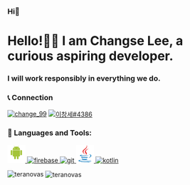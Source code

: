 ### Hi👋

<h1 align="left">Hello!👋👋 I am Changse Lee, a curious aspiring developer.</h1>
<h3 align="left">I will work responsibly in everything we do.</h3>

<h3 align="left">📞 Connection</h3>
<p align="left">
<a href="https://instagram.com/change_99" target="blank"><img align="center" src="https://raw.githubusercontent.com/rahuldkjain/github-profile-readme-generator/master/src/images/icons/Social/instagram.svg" alt="change_99" height="30" width="40" /></a>
<a href="https://discord.gg/이창세#4🔨386" target="blank"><img align="center" src="https://raw.githubusercontent.com/rahuldkjain/github-profile-readme-generator/master/src/images/icons/Social/discord.svg" alt="이창세#4386" height="30" width="40" /></a>
</p>

<h3 align="left">🔧 Languages and Tools:</h3>
<p align="left"> <a href="https://developer.android.com" target="_blank" rel="noreferrer"> <img src="https://raw.githubusercontent.com/devicons/devicon/master/icons/android/android-original-wordmark.svg" alt="android" width="40" height="40"/> </a> <a href="https://firebase.google.com/" target="_blank" rel="noreferrer"> <img src="https://www.vectorlogo.zone/logos/firebase/firebase-icon.svg" alt="firebase" width="40" height="40"/> </a> <a href="https://git-scm.com/" target="_blank" rel="noreferrer"> <img src="https://www.vectorlogo.zone/logos/git-scm/git-scm-icon.svg" alt="git" width="40" height="40"/> </a> 
  <a href="https://www.java.com" target="_blank" rel="noreferrer"> <img src="https://raw.githubusercontent.com/devicons/devicon/master/icons/java/java-original.svg" alt="java" width="40" height="40"/> </a><a href="https://kotlinlang.org" target="_blank" rel="noreferrer"> <img src="https://www.vectorlogo.zone/logos/kotlinlang/kotlinlang-icon.svg" alt="kotlin" width="40" height="40"/> </a> </p>

<p><img align="left" src="https://github-readme-stats.vercel.app/api/top-langs?username=teranovas&show_icons=true&locale=en&layout=compact" alt="teranovas" /></p>

<p>&nbsp;<img align="center" src="https://github-readme-stats.vercel.app/api?username=teranovas&show_icons=true&locale=en" alt="teranovas" /></p>
